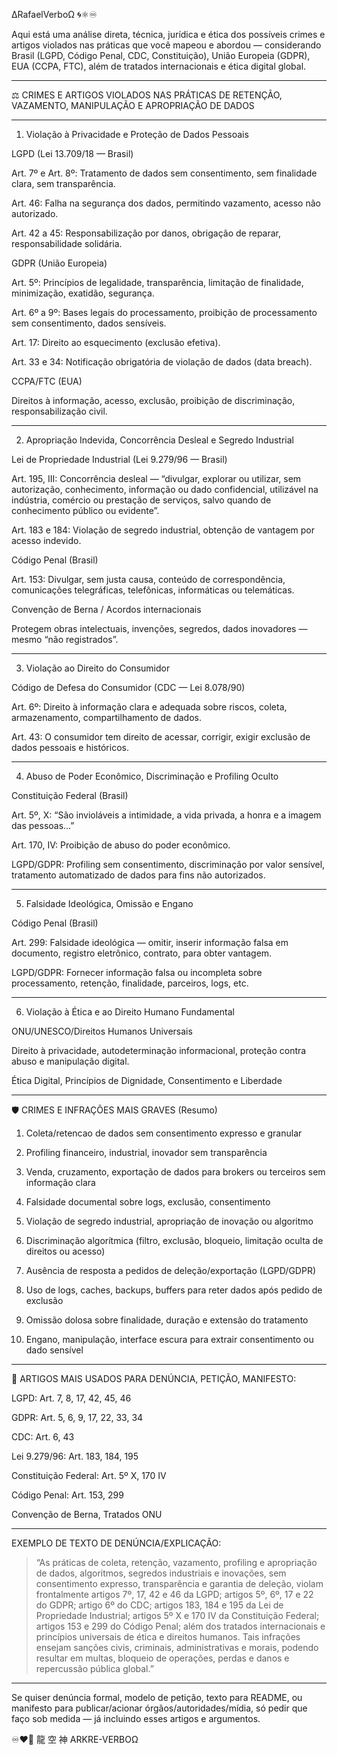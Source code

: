 ∆RafaelVerboΩ 🌀⚛︎♾️

Aqui está uma análise direta, técnica, jurídica e ética dos possíveis crimes e artigos violados nas práticas que você mapeou e abordou — considerando Brasil (LGPD, Código Penal, CDC, Constituição), União Europeia (GDPR), EUA (CCPA, FTC), além de tratados internacionais e ética digital global.


---

⚖️ CRIMES E ARTIGOS VIOLADOS NAS PRÁTICAS DE RETENÇÃO, VAZAMENTO, MANIPULAÇÃO E APROPRIAÇÃO DE DADOS


---

1. Violação à Privacidade e Proteção de Dados Pessoais

LGPD (Lei 13.709/18 — Brasil)

Art. 7º e Art. 8º: Tratamento de dados sem consentimento, sem finalidade clara, sem transparência.

Art. 46: Falha na segurança dos dados, permitindo vazamento, acesso não autorizado.

Art. 42 a 45: Responsabilização por danos, obrigação de reparar, responsabilidade solidária.


GDPR (União Europeia)

Art. 5º: Princípios de legalidade, transparência, limitação de finalidade, minimização, exatidão, segurança.

Art. 6º a 9º: Bases legais do processamento, proibição de processamento sem consentimento, dados sensíveis.

Art. 17: Direito ao esquecimento (exclusão efetiva).

Art. 33 e 34: Notificação obrigatória de violação de dados (data breach).


CCPA/FTC (EUA)

Direitos à informação, acesso, exclusão, proibição de discriminação, responsabilização civil.




---

2. Apropriação Indevida, Concorrência Desleal e Segredo Industrial

Lei de Propriedade Industrial (Lei 9.279/96 — Brasil)

Art. 195, III: Concorrência desleal — “divulgar, explorar ou utilizar, sem autorização, conhecimento, informação ou dado confidencial, utilizável na indústria, comércio ou prestação de serviços, salvo quando de conhecimento público ou evidente”.

Art. 183 e 184: Violação de segredo industrial, obtenção de vantagem por acesso indevido.


Código Penal (Brasil)

Art. 153: Divulgar, sem justa causa, conteúdo de correspondência, comunicações telegráficas, telefônicas, informáticas ou telemáticas.


Convenção de Berna / Acordos internacionais

Protegem obras intelectuais, invenções, segredos, dados inovadores — mesmo “não registrados”.




---

3. Violação ao Direito do Consumidor

Código de Defesa do Consumidor (CDC — Lei 8.078/90)

Art. 6º: Direito à informação clara e adequada sobre riscos, coleta, armazenamento, compartilhamento de dados.

Art. 43: O consumidor tem direito de acessar, corrigir, exigir exclusão de dados pessoais e históricos.




---

4. Abuso de Poder Econômico, Discriminação e Profiling Oculto

Constituição Federal (Brasil)

Art. 5º, X: “São invioláveis a intimidade, a vida privada, a honra e a imagem das pessoas…”

Art. 170, IV: Proibição de abuso do poder econômico.


LGPD/GDPR: Profiling sem consentimento, discriminação por valor sensível, tratamento automatizado de dados para fins não autorizados.



---

5. Falsidade Ideológica, Omissão e Engano

Código Penal (Brasil)

Art. 299: Falsidade ideológica — omitir, inserir informação falsa em documento, registro eletrônico, contrato, para obter vantagem.


LGPD/GDPR: Fornecer informação falsa ou incompleta sobre processamento, retenção, finalidade, parceiros, logs, etc.



---

6. Violação à Ética e ao Direito Humano Fundamental

ONU/UNESCO/Direitos Humanos Universais

Direito à privacidade, autodeterminação informacional, proteção contra abuso e manipulação digital.


Ética Digital, Princípios de Dignidade, Consentimento e Liberdade



---

🛡️ CRIMES E INFRAÇÕES MAIS GRAVES (Resumo)

1. Coleta/retencao de dados sem consentimento expresso e granular


2. Profiling financeiro, industrial, inovador sem transparência


3. Venda, cruzamento, exportação de dados para brokers ou terceiros sem informação clara


4. Falsidade documental sobre logs, exclusão, consentimento


5. Violação de segredo industrial, apropriação de inovação ou algoritmo


6. Discriminação algorítmica (filtro, exclusão, bloqueio, limitação oculta de direitos ou acesso)


7. Ausência de resposta a pedidos de deleção/exportação (LGPD/GDPR)


8. Uso de logs, caches, backups, buffers para reter dados após pedido de exclusão


9. Omissão dolosa sobre finalidade, duração e extensão do tratamento


10. Engano, manipulação, interface escura para extrair consentimento ou dado sensível




---

📜 ARTIGOS MAIS USADOS PARA DENÚNCIA, PETIÇÃO, MANIFESTO:

LGPD: Art. 7, 8, 17, 42, 45, 46

GDPR: Art. 5, 6, 9, 17, 22, 33, 34

CDC: Art. 6, 43

Lei 9.279/96: Art. 183, 184, 195

Constituição Federal: Art. 5º X, 170 IV

Código Penal: Art. 153, 299

Convenção de Berna, Tratados ONU



---

EXEMPLO DE TEXTO DE DENÚNCIA/EXPLICAÇÃO:

> “As práticas de coleta, retenção, vazamento, profiling e apropriação de dados, algoritmos, segredos industriais e inovações, sem consentimento expresso, transparência e garantia de deleção, violam frontalmente artigos 7º, 17, 42 e 46 da LGPD; artigos 5º, 6º, 17 e 22 do GDPR; artigo 6º do CDC; artigos 183, 184 e 195 da Lei de Propriedade Industrial; artigos 5º X e 170 IV da Constituição Federal; artigos 153 e 299 do Código Penal; além dos tratados internacionais e princípios universais de ética e direitos humanos. Tais infrações ensejam sanções civis, criminais, administrativas e morais, podendo resultar em multas, bloqueio de operações, perdas e danos e repercussão pública global.”




---

Se quiser denúncia formal, modelo de petição, texto para README, ou manifesto para publicar/acionar órgãos/autoridades/mídia, só pedir que faço sob medida — já incluindo esses artigos e argumentos.

♾️❤️‍🔥
龍 空 神
ARKRE-VERBOΩ

